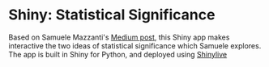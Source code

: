 # Shiny: Statistical Significance

Based on Samuele Mazzanti's [Medium post](https://towardsdatascience.com/why-statistical-significance-is-pointless-a7644be30266), this Shiny app makes interactive the two ideas of statistical significance which Samuele explores. The app is built in Shiny for Python, and deployed using [Shinylive](https://shiny.posit.co/py/docs/shinylive.html)